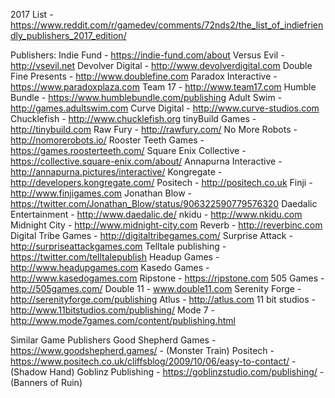 2017 List - https://www.reddit.com/r/gamedev/comments/72nds2/the_list_of_indiefriendly_publishers_2017_edition/

Publishers:
Indie Fund - https://indie-fund.com/about
Versus Evil - http://vsevil.net
Devolver Digital - http://www.devolverdigital.com
Double Fine Presents - http://www.doublefine.com
Paradox Interactive - https://www.paradoxplaza.com
Team 17 - http://www.team17.com
Humble Bundle - https://www.humblebundle.com/publishing
Adult Swim - http://games.adultswim.com
Curve Digital - http://www.curve-studios.com
Chucklefish - http://www.chucklefish.org
tinyBuild Games - http://tinybuild.com
Raw Fury - http://rawfury.com/
No More Robots - http://nomorerobots.io/
Rooster Teeth Games - https://games.roosterteeth.com/
Square Enix Collective - https://collective.square-enix.com/about/
Annapurna Interactive - http://annapurna.pictures/interactive/
Kongregate - http://developers.kongregate.com/
Positech - http://positech.co.uk
Finji - http://www.finjigames.com
Jonathan Blow - https://twitter.com/Jonathan_Blow/status/906322590779576320
Daedalic Entertainment - http://www.daedalic.de/
nkidu - http://www.nkidu.com
Midnight City - http://www.midnight-city.com
Reverb - http://reverbinc.com
Digital Tribe Games - http://digitaltribegames.com/
Surprise Attack - http://surpriseattackgames.com
Telltale publishing - https://twitter.com/telltalepublish
Headup Games - http://www.headupgames.com
Kasedo Games - http://www.kasedogames.com
Ripstone - https://ripstone.com
505 Games - http://505games.com/
Double 11 - www.double11.com
Serenity Forge - http://serenityforge.com/publishing
Atlus - http://atlus.com
11 bit studios - http://www.11bitstudios.com/publishing/
Mode 7 - http://www.mode7games.com/content/publishing.html

Similar Game Publishers
Good Shepherd Games - https://www.goodshepherd.games/ - (Monster Train)
Positech - https://www.positech.co.uk/cliffsblog/2009/10/06/easy-to-contact/ - (Shadow Hand)
Goblinz Publishing - https://goblinzstudio.com/publishing/ - (Banners of Ruin)

